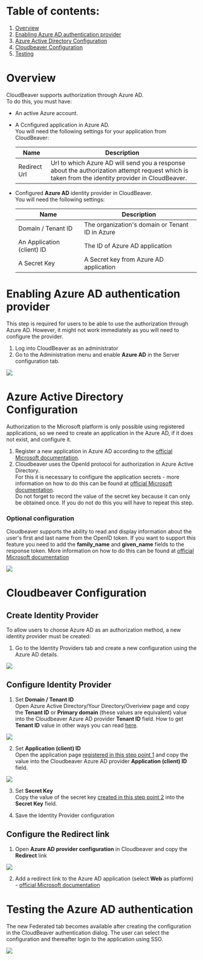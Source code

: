 # Table of contents: 
1. [Overview](https://github.com/dbeaver/cloudbeaver/wiki/Azure-AD-authentication/#overview)
2. [Enabling Azure AD authentication provider](https://github.com/dbeaver/cloudbeaver/wiki/Azure-AD-authentication/#enabling-azure-ad-authentication-provider)
3. [Azure Active Directory Configuration](https://github.com/dbeaver/cloudbeaver/wiki/Azure-AD-authentication/#azure-active-directory-configuration)
4. [Cloudbeaver Configuration](https://github.com/dbeaver/cloudbeaver/wiki/Azure-AD-authentication/#cloudbeaver-configuration)
5. [Testing](https://github.com/dbeaver/cloudbeaver/wiki/Azure-AD-authentication/#testing-azure-ad-authentication)


# Overview
CloudBeaver supports authorization through Azure AD.  
To do this, you must have:

* An active Azure account.
* A Ccnfigured application in Azure AD.  
  You will need the following settings for your application from CloudBeaver:

  Name|Description
  ---|---
  Redirect Url | Url to which Azure AD will send you a response about the authorization attempt request which is taken from the identity provider in CloudBeaver.

* Configured **Azure AD** identity provider in CloudBeaver.  
  You will need the following settings:

  Name|Description
  ---|---
  Domain / Tenant ID | The organization's domain or Tenant ID in Azure
  An Application (client) ID | The ID of Azure AD application
  A Secret Key | A Secret key from Azure AD application

# Enabling Azure AD authentication provider

This step is required for users to be able to use the authorization through Azure AD. However, it might not work immediately as you will need to configure the provider.

1. Log into CloudBeaver as an administrator
2. Go to the Administration menu and enable **Azure AD** in the Server configuration tab.

![](https://github.com/dbeaver/cloudbeaver/wiki/images/administration/identify_providers/aad/aad_switcher.png)

# Azure Active Directory Configuration

Authorization to the Microsoft platform is only possible using registered applications,
so we need to create an application in the Azure AD, if it does not exist, and configure it.

1. Register a new application in Azure AD according to
   the [official Microsoft documentation](https://docs.microsoft.com/en-us/azure/active-directory/develop/quickstart-register-app#register-an-application).
2. Сloudbeaver uses the OpenId protocol for authorization in Azure Active Directory.  
   For this it is necessary to configure the application secrets - more information on how to do this can be found at [official Microsoft documentation](https://docs.microsoft.com/en-us/azure/active-directory/develop/quickstart-register-app#add-a-client-secret).  
   Do not forget to record the value of the secret key because it can only be obtained once. If you do not do this you will have to repeat this step.

### Optional configuration

Cloudbeaver supports the ability to read and display information about the user's first and last name from the OpenID
token. If you want to support this feature you need to add the **family_name** and **given_name** fields to the
response token. More information on how to do this can be found at [official Microsoft documentation](https://docs.microsoft.com/en-us/azure/active-directory/develop/active-directory-optional-claims#configuring-optional-claims)

![](https://github.com/dbeaver/cloudbeaver/wiki/images/administration/identify_providers/aad/aad_token_configuration.png)

# Cloudbeaver Configuration

## Create Identity Provider

To allow users to choose Azure AD as an authorization method, a new identity provider must be created:

1. Go to the Identity Providers tab and create a new configuration using the Azure AD details.

![](https://github.com/dbeaver/cloudbeaver/wiki/images/administration/identify_providers/aad/aad_provider.png)

## Configure Identity Provider

1. Set **Domain / Tenant ID**  
   Open Azure Active Directory/Your Directory/Overiview page and copy the **Tenant ID** or **Primary domain** (these
   values are equivalent) value into the Cloudbeaver Azure AD provider **Tenant ID** field.
   How to get **Tenant ID** value in other ways you can
   read [here](https://docs.microsoft.com/en-us/azure/active-directory/fundamentals/active-directory-how-to-find-tenant).

![](https://github.com/dbeaver/cloudbeaver/wiki/images/administration/identify_providers/aad/aad_application_page_tenant_id.png)

2. Set **Application (client) ID**  
   Open the application page [registered in this step point 1](https://github.com/dbeaver/cloudbeaver/wiki/Azure-AD-authentication#azure-active-directory-configuration) and copy the value into the Cloudbeaver Azure AD provider **Application (client) ID**
   field.

![](https://github.com/dbeaver/cloudbeaver/wiki/images/administration/identify_providers/aad/aad_application_page_app_id.png)

3. Set **Secret Key**  
   Copy the value of the secret
   key [created in this step point 2](https://github.com/dbeaver/cloudbeaver/wiki/Azure-AD-authentication#azure-active-directory-configuration)
   into the **Secret Key** field.

4. Save the Identity Provider configuration

## Configure the Redirect link
1. Open **Azure AD provider configuration** in Cloudbeaver and copy the **Redirect** link

![](https://github.com/dbeaver/cloudbeaver/wiki/images/administration/identify_providers/aad/aad_redirect_link.png)

2. Add a redirect link to the Azure AD application (select **Web** as platform) - [official Microsoft documentation](https://docs.microsoft.com/en-us/azure/active-directory/develop/quickstart-register-app#add-a-redirect-uri)

# Testing the Azure AD authentication
The new Federated tab becomes available after creating the configuration in the CloudBeaver authentication dialog. The user can select the configuration and thereafter login to the application using SSO.

![](https://github.com/dbeaver/cloudbeaver/wiki/images/administration/identify_providers/aad/aad_login_dialog.png)

